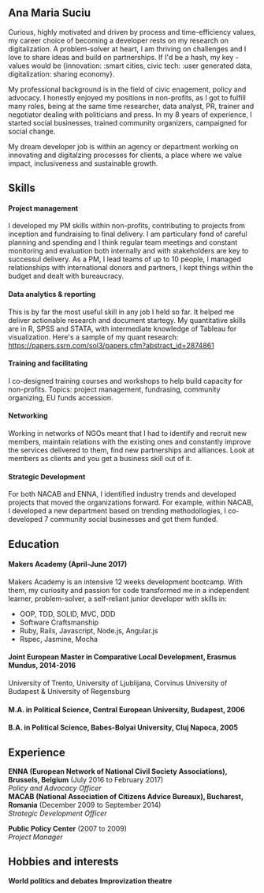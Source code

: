 ## Ana Maria Suciu
Curious, highly motivated and driven by process and time-efficiency values, my career choice of becoming a developer rests on my research on digitalization. A problem-solver at heart, I am thriving on challenges and I love to share ideas and build on partnerships.
If I'd be a hash, my key - values would be {innovation: :smart cities, civic tech: :user generated data, digitalization: sharing economy}. 

My professional background is in the field of civic enagement, policy and advocacy. I honestly enjoyed my positions in non-profits, as I got to fulfill many roles, being at the same time researcher, data analyst, PR,  trainer and negotiator dealing with politicians and press. In my 8 years of experience, I started social businesses, trained community organizers, campaigned for social change. 

My dream developer job is within an agency or department working on innovating and digitalzing processes for clients, a place where we value impact, inclusiveness and sustainable growth.

## Skills

#### Project management
I developed my PM skills within non-profits, contributing to projects from inception and fundraising to final delivery. I am particulary fond of careful planning and spending and I think regular team meetings and constant monitoring and evaluation both internally and with stakeholders are key to successul delivery. As a PM, I lead teams of up to 10 people, I managed relationships with international donors and partners, I kept things within the budget and dealt with bureaucracy. 

#### Data analytics & reporting
This is by far the most useful skill in any job I held so far. It helped me deliver actionable research and document startegy.
My quantitative skills are in R, SPSS and STATA, with intermediate knowledge of Tableau for visualization.
Here's a sample of my quant research: https://papers.ssrn.com/sol3/papers.cfm?abstract_id=2874861

#### Training and facilitating
I co-designed training courses and workshops to help build capacity for non-profits. Topics: project management, fundrasing, community organizing, EU funds accession. 

#### Networking
Working in networks of NGOs meant that I had to identify and recruit new members, maintain relations with the existing ones and constantly improve the services delivered to them, find new partnerships and alliances. Look at members as clients and you get a business skill out of it.   

#### Strategic Development
For both NACAB and ENNA, I identified industry trends and developed projects that moved the organizations forward. For example, within NACAB, I developed a new department based on trending methodollogies, I co-developed 7 community social businesses and got them funded. 

## Education

#### Makers Academy (April-June 2017)
Makers Academy is an intensive 12 weeks development bootcamp. With them, my curiosity and passion for code transformed me in a independent learner, problem-solver, a self-reliant junior developer with skills in:
- OOP, TDD, SOLID, MVC, DDD
- Software Craftsmanship
- Ruby, Rails, Javascript, Node.js, Angular.js
- Rspec, Jasmine, Mocha

#### Joint European Master in Comparative Local Development, Erasmus Mundus, 2014-2016 
University of Trento, University of Ljublijana, Corvinus University of Budapest & University of Regensburg 
#### M.A. in Political Science, Central European University, Budapest, 2006
#### B.A. in Political Science, Babes-Bolyai University, Cluj Napoca,  2005

## Experience

**ENNA (European Network of National Civil Society Associations), Brussels, Belgium** (July 2016 to February 2017)    
*Policy and Advocacy Officer*  
**MACAB (National Association of Citizens Advice Bureaux), Bucharest, Romania** (December 2009 to September 2014)   
*Strategic Development Officer*

**Public Policy Center** (2007 to 2009)   
*Project Manager* 

## Hobbies and interests
  **World politics and debates**
  **Improvization theatre** 

